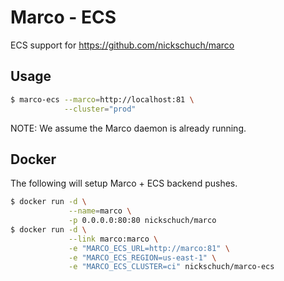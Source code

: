 # Marco - ECS

ECS support for https://github.com/nickschuch/marco

## Usage

```bash
$ marco-ecs --marco=http://localhost:81 \
            --cluster="prod"
```

NOTE: We assume the Marco daemon is already running.

## Docker

The following will setup Marco + ECS backend pushes.

```bash
$ docker run -d \
             --name=marco \
             -p 0.0.0.0:80:80 nickschuch/marco
$ docker run -d \
             --link marco:marco \
             -e "MARCO_ECS_URL=http://marco:81" \
             -e "MARCO_ECS_REGION=us-east-1" \
             -e "MARCO_ECS_CLUSTER=ci" nickschuch/marco-ecs
```
